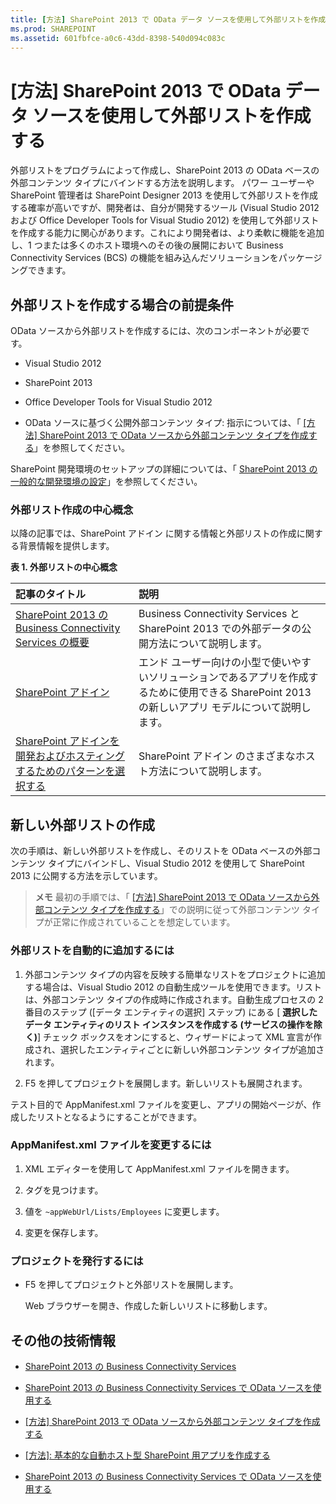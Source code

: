 ```yaml
---
title: [方法] SharePoint 2013 で OData データ ソースを使用して外部リストを作成する
ms.prod: SHAREPOINT
ms.assetid: 601fbfce-a0c6-43dd-8398-540d094c083c
---
```



# [方法] SharePoint 2013 で OData データ ソースを使用して外部リストを作成する
外部リストをプログラムによって作成し、SharePoint 2013 の OData ベースの外部コンテンツ タイプにバインドする方法を説明します。
パワー ユーザーや SharePoint 管理者は SharePoint Designer 2013 を使用して外部リストを作成する確率が高いですが、開発者は、自分が開発するツール (Visual Studio 2012 および Office Developer Tools for Visual Studio 2012) を使用して外部リストを作成する能力に関心があります。これにより開発者は、より柔軟に機能を追加し、1 つまたは多くのホスト環境へのその後の展開において Business Connectivity Services (BCS) の機能を組み込んだソリューションをパッケージングできます。
  
    
    


## 外部リストを作成する場合の前提条件
<a name="bkmk_Prereqs"> </a>

OData ソースから外部リストを作成するには、次のコンポーネントが必要です。
  
    
    

- Visual Studio 2012
    
  
- SharePoint 2013
    
  
- Office Developer Tools for Visual Studio 2012
    
  
- OData ソースに基づく公開外部コンテンツ タイプ: 指示については、「 [[方法] SharePoint 2013 で OData ソースから外部コンテンツ タイプを作成する](how-to-create-an-external-content-type-from-an-odata-source-in-sharepoint-2013.md)」を参照してください。
    
  
SharePoint 開発環境のセットアップの詳細については、「 [SharePoint 2013 の一般的な開発環境の設定](set-up-a-general-development-environment-for-sharepoint-2013.md)」を参照してください。
  
    
    

### 外部リスト作成の中心概念

以降の記事では、SharePoint アドイン に関する情報と外部リストの作成に関する背景情報を提供します。
  
    
    

**表 1. 外部リストの中心概念**


|**記事のタイトル**|**説明**|
|:-----|:-----|
| [SharePoint 2013 の Business Connectivity Services の概要](get-started-with-business-connectivity-services-in-sharepoint-2013.md) <br/> |Business Connectivity Services と SharePoint 2013 での外部データの公開方法について説明します。  <br/> |
| [SharePoint アドイン](http://msdn.microsoft.com/library/cd1eda9e-8e54-4223-93a9-a6ea0d18df70%28Office.15%29.aspx) <br/> |エンド ユーザー向けの小型で使いやすいソリューションであるアプリを作成するために使用できる SharePoint 2013 の新しいアプリ モデルについて説明します。  <br/> |
| [SharePoint アドインを開発およびホスティングするためのパターンを選択する](http://msdn.microsoft.com/library/05ce5435-0a03-4ddc-976b-c33b08d03457%28Office.15%29.aspx) <br/> |SharePoint アドイン のさまざまなホスト方法について説明します。  <br/> |
   

## 新しい外部リストの作成
<a name="bkmk_CreateNewVList"> </a>

次の手順は、新しい外部リストを作成し、そのリストを OData ベースの外部コンテンツ タイプにバインドし、Visual Studio 2012 を使用して SharePoint 2013 に公開する方法を示しています。
  
    
    

> **メモ**
> 最初の手順では、「 [[方法] SharePoint 2013 で OData ソースから外部コンテンツ タイプを作成する](how-to-create-an-external-content-type-from-an-odata-source-in-sharepoint-2013.md)」での説明に従って外部コンテンツ タイプが正常に作成されていることを想定しています。 
  
    
    


### 外部リストを自動的に追加するには


1. 外部コンテンツ タイプの内容を反映する簡単なリストをプロジェクトに追加する場合は、Visual Studio 2012 の自動生成ツールを使用できます。リストは、外部コンテンツ タイプの作成時に作成されます。自動生成プロセスの 2 番目のステップ ([データ エンティティの選択] ステップ) にある [ **選択したデータ エンティティのリスト インスタンスを作成する (サービスの操作を除く)**] チェック ボックスをオンにすると、ウィザードによって XML 宣言が作成され、選択したエンティティごとに新しい外部コンテンツ タイプが追加されます。
    
  
2. F5 を押してプロジェクトを展開します。新しいリストも展開されます。
    
  
テスト目的で AppManifest.xml ファイルを変更し、アプリの開始ページが、作成したリストとなるようにすることができます。 
  
    
    

### AppManifest.xml ファイルを変更するには


1. XML エディターを使用して AppManifest.xml ファイルを開きます。
    
  
2. <StartPage> タグを見つけます。
    
  
3. 値を  `~appWebUrl/Lists/Employees` に変更します。
    
  
4. 変更を保存します。
    
  

### プロジェクトを発行するには


- F5 を押してプロジェクトと外部リストを展開します。 
    
    Web ブラウザーを開き、作成した新しいリストに移動します。
    
  

## その他の技術情報
<a name="bkmk_AdditionalResources"> </a>


-  [SharePoint 2013 の Business Connectivity Services](business-connectivity-services-in-sharepoint-2013.md)
    
  
-  [SharePoint 2013 の Business Connectivity Services で OData ソースを使用する](using-odata-sources-with-business-connectivity-services-in-sharepoint-2013.md)
    
  
-  [[方法] SharePoint 2013 で OData ソースから外部コンテンツ タイプを作成する](how-to-create-an-external-content-type-from-an-odata-source-in-sharepoint-2013.md)
    
  
-  [[方法]: 基本的な自動ホスト型 SharePoint 用アプリを作成する](http://msdn.microsoft.com/library/0572894d-c437-4b7d-8ac6-8405496e2145%28Office.15%29.aspx)
    
  
-  [SharePoint 2013 の Business Connectivity Services で OData ソースを使用する](using-odata-sources-with-business-connectivity-services-in-sharepoint-2013.md)
    
  

